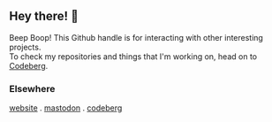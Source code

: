 ## Hey there! 👋
Beep Boop! This Github handle is for interacting with other interesting projects. <br>
To check my repositories and things that I'm working on, head on to [Codeberg](https://codeberg.org/maxvel).

### Elsewhere
[website](https://maxvel.sh) . [mastodon](https://toots.legohousein.space/@vlnsls) . [codeberg](https://codeberg.org/maxvel)
